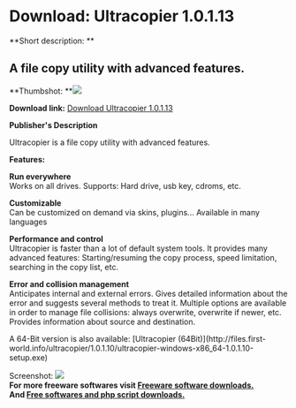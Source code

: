 # Download: Ultracopier 1.0.1.13

**Short description: **

## A file copy utility with advanced features.

  
**Thumbshot: **![](http://www.freewarefiles.com/screenshot/ultracopier_md.jpg)   
  
**Download link:** [Download Ultracopier 1.0.1.13](http://freesoftwares.boysofts.com/Ultracopier_program_60730.html)  
  

**Publisher's Description**  
  

Ultracopier is a file copy utility with advanced features.

**Features:**

**Run everywhere**  
Works on all drives. Supports: Hard drive, usb key, cdroms, etc.

**Customizable**  
Can be customized on demand via skins, plugins... Available in many languages

**Performance and control**  
Ultracopier is faster than a lot of default system tools. It provides many
advanced features: Starting/resuming the copy process, speed limitation,
searching in the copy list, etc.

**Error and collision management**  
Anticipates internal and external errors. Gives detailed information about the
error and suggests several methods to treat it. Multiple options are available
in order to manage file collisions: always overwrite, overwrite if newer, etc.
Provides information about source and destination.

A 64-Bit version is also available: [Ultracopier (64Bit)](http://files.first-
world.info/ultracopier/1.0.1.10/ultracopier-windows-x86_64-1.0.1.10-setup.exe)

  
  
Screenshot: ![](http://www.freewarefiles.com/screenshot/ultracopier.jpg)  
**For more freeware softwares visit [Freeware software downloads.](http://freesoftwares.boysofts.com/)**   
**And [Free softwares and php script downloads.](http://www.boysofts.com/)**

